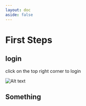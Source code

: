 ```yaml
---
layout: doc
aside: false
---
```


# First Steps

## login

click on the top right corner to login

![Alt text](/image-1.png)

## Something
